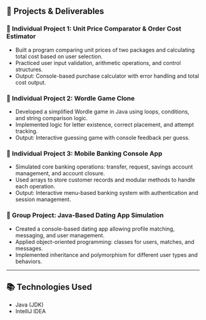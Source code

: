## 🧠 Projects & Deliverables

### 🧍 Individual Project 1: Unit Price Comparator & Order Cost Estimator
- Built a program comparing unit prices of two packages and calculating total cost based on user selection.
- Practiced user input validation, arithmetic operations, and control structures.
- Output: Console-based purchase calculator with error handling and total cost output.

### 🧍 Individual Project 2: Wordle Game Clone
- Developed a simplified Wordle game in Java using loops, conditions, and string comparison logic.
- Implemented logic for letter existence, correct placement, and attempt tracking.
- Output: Interactive guessing game with console feedback per guess.

### 🧍 Individual Project 3: Mobile Banking Console App
- Simulated core banking operations: transfer, request, savings account management, and account closure.
- Used arrays to store customer records and modular methods to handle each operation.
- Output: Interactive menu-based banking system with authentication and session management.

### 👥 Group Project: Java-Based Dating App Simulation
- Created a console-based dating app allowing profile matching, messaging, and user management.
- Applied object-oriented programming: classes for users, matches, and messages.
- Implemented inheritance and polymorphism for different user types and behaviors.

---

## 📚 Technologies Used

- Java (JDK)  
- IntelliJ IDEA  
